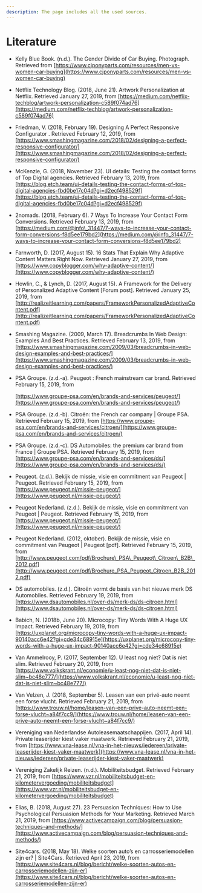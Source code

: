 ```yaml
---
description: The page includes all the used sources.
---
```


# Literature

* Kelly Blue Book. \(n.d.\). The Gender Divide of Car Buying. Photograph. Retrieved from [https://www.cjponyparts.com/resources/men-vs-women-car-buying](https://www.cjponyparts.com/resources/men-vs-women-car-buying) 
* Netflix Technology Blog. \(2018, June 21\). Artwork Personalization at Netflix. Retrieved January 27, 2019, from [https://medium.com/netflix-techblog/artwork-personalization-c589f074ad76](https://medium.com/netflix-techblog/artwork-personalization-c589f074ad76) 
* Friedman, V. \(2018, February 19\). Designing A Perfect Responsive Configurator . Retrieved February 12, 2019, from [https://www.smashingmagazine.com/2018/02/designing-a-perfect-responsive-configurator/](https://www.smashingmagazine.com/2018/02/designing-a-perfect-responsive-configurator/) 
* McKenzie, G. \(2018, November 23\). UI details: Testing the contact forms of Top Digital agencies. Retrieved February 13, 2019, from [https://blog.etch.team/ui-details-testing-the-contact-forms-of-top-digital-agencies-fbd0be17c04d?gi=d2ecf498529f](https://blog.etch.team/ui-details-testing-the-contact-forms-of-top-digital-agencies-fbd0be17c04d?gi=d2ecf498529f) 
* 2nomads. \(2018, February 6\). 7 Ways To Increase Your Contact Form Conversions. Retrieved February 13, 2019, from [https://medium.com/@info\_31447/7-ways-to-increase-your-contact-form-conversions-f8d5ee179bd2](https://medium.com/@info_31447/7-ways-to-increase-your-contact-form-conversions-f8d5ee179bd2) 
* Farnworth, D. \(2017, August 15\). 16 Stats That Explain Why Adaptive Content Matters Right Now. Retrieved January 27, 2019, from [https://www.copyblogger.com/why-adaptive-content/](https://www.copyblogger.com/why-adaptive-content/) 
* Howlin, C., & Lynch, D. \(2017, August 15\). A Framework for the Delivery of Personalized Adaptive Content \[Forum post\]. Retrieved January 25, 2019, from [http://realizeitlearning.com/papers/FrameworkPersonalizedAdaptiveContent.pdf](http://realizeitlearning.com/papers/FrameworkPersonalizedAdaptiveContent.pdf) 
* Smashing Magazine. \(2009, March 17\). Breadcrumbs In Web Design: Examples And Best Practices. Retrieved February 13, 2019, from [https://www.smashingmagazine.com/2009/03/breadcrumbs-in-web-design-examples-and-best-practices/](https://www.smashingmagazine.com/2009/03/breadcrumbs-in-web-design-examples-and-best-practices/) 
* PSA Groupe. \(z.d.-a\). Peugeot : French mainstream car brand. Retrieved February 15, 2019, from 

  [https://www.groupe-psa.com/en/brands-and-services/peugeot/](https://www.groupe-psa.com/en/brands-and-services/peugeot/)  

* PSA Groupe. \(z.d.-b\). Citroën: the French car company \| Groupe PSA. Retrieved February 15, 2019, from [https://www.groupe-psa.com/en/brands-and-services/citroen/](https://www.groupe-psa.com/en/brands-and-services/citroen/) 
* PSA Groupe. \(z.d.-c\). DS Automobiles: the premium car brand from France \| Groupe PSA. Retrieved February 15, 2019, from [https://www.groupe-psa.com/en/brands-and-services/ds/](https://www.groupe-psa.com/en/brands-and-services/ds/) 
* Peugeot. \(z.d.\). Bekijk de missie, visie en commitment van Peugeot \| Peugeot. Retrieved February 15, 2019, from [https://www.peugeot.nl/missie-peugeot/](https://www.peugeot.nl/missie-peugeot/) 
* Peugeot Nederland. \(z.d.\). Bekijk de missie, visie en commitment van Peugeot \| Peugeot. Retrieved February 15, 2019, from [https://www.peugeot.nl/missie-peugeot/](https://www.peugeot.nl/missie-peugeot/) 
* Peugeot Nederland. \(2012, oktober\). Bekijk de missie, visie en commitment van Peugeot \| Peugeot \[pdf\]. Retrieved February 15, 2019, from [http://www.peugeot.com/pdf/Brochure\_PSA\_Peugeot\_Citroen\_B2B\_2012.pdf](http://www.peugeot.com/pdf/Brochure_PSA_Peugeot_Citroen_B2B_2012.pdf) 
* DS automobiles. \(z.d.\). Citroën vormt de basis van het nieuwe merk DS Automobiles. Retrieved February 19, 2019, from [https://www.dsautomobiles.nl/over-ds/merk-ds/ds-citroen.html](https://www.dsautomobiles.nl/over-ds/merk-ds/ds-citroen.html) 
* Babich, N. \(2018b, June 20\). Microcopy: Tiny Words With A Huge UX Impact. Retrieved February 19, 2019, from [https://uxplanet.org/microcopy-tiny-words-with-a-huge-ux-impact-90140acc6e42?gi=cde34c68915e](https://uxplanet.org/microcopy-tiny-words-with-a-huge-ux-impact-90140acc6e42?gi=cde34c68915e) 
* Van Ammelrooy, P. \(2017, September 12\). U least nog niet? Dat is niet slim. Retrieved February 20, 2019, from [https://www.volkskrant.nl/economie/u-least-nog-niet-dat-is-niet-slim~bc48e777/](https://www.volkskrant.nl/economie/u-least-nog-niet-dat-is-niet-slim~bc48e777/) 
* Van Velzen, J. \(2018, September 5\). Leasen van een privé-auto neemt een forse vlucht. Retrieved February 21, 2019, from [https://www.trouw.nl/home/leasen-van-een-prive-auto-neemt-een-forse-vlucht~a84f7cc9/](https://www.trouw.nl/home/leasen-van-een-prive-auto-neemt-een-forse-vlucht~a84f7cc9/) 
* Vereniging van Nederlandse Autoleasemaatschappijen. \(2017, April 14\). Private leaserijder kiest vaker maatwerk. Retrieved February 21, 2019, from [https://www.vna-lease.nl/vna-in-het-nieuws/iedereen/private-leaserijder-kiest-vaker-maatwerk](https://www.vna-lease.nl/vna-in-het-nieuws/iedereen/private-leaserijder-kiest-vaker-maatwerk) 
* Vereniging Zakelijk Reizen. \(n.d.\). Mobiliteitsbudget. Retrieved February 21, 2019, from [https://www.vzr.nl/mobiliteitsbudget-en-kilometervergoeding/mobiliteitsbudget](https://www.vzr.nl/mobiliteitsbudget-en-kilometervergoeding/mobiliteitsbudget) 
* Elias, B. \(2018, August 27\). 23 Persuasion Techniques: How to Use Psychological Persuasion Methods for Your Marketing. Retrieved March 21, 2019, from [https://www.activecampaign.com/blog/persuasion-techniques-and-methods/](https://www.activecampaign.com/blog/persuasion-techniques-and-methods/) 
* Site4cars. \(2018, May 18\). Welke soorten auto’s en carrosseriemodellen zijn er? \| Site4Cars. Retrieved April 23, 2019, from [https://www.site4cars.nl/blog/bericht/welke-soorten-autos-en-carrosseriemodellen-zijn-er](https://www.site4cars.nl/blog/bericht/welke-soorten-autos-en-carrosseriemodellen-zijn-er)

